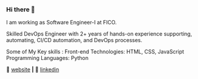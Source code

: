 ### Hi there 👋
I am working as Software Engineer-I at FICO.

Skilled DevOps Engineer with 2+ years of hands-on experience supporting, automating, CI/CD automation, and DevOps processes.

Some of My Key skills : 
Front-end Technologies: HTML, CSS, JavaScript
Programming Languages: Python

🏡 [website][website] **|** 
👔 [linkedin][linkedin]


[website]: https://Vishiii09.github.io
[linkedin]: https://linkedin.com/in/vishiii09
